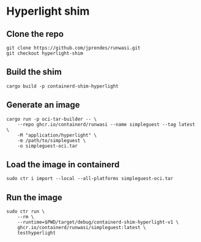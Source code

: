 # Hyperlight shim

## Clone the repo
```
git clone https://github.com/jprendes/runwasi.git
git checkout hyperlight-shim
```

## Build the shim
```
cargo build -p containerd-shim-hyperlight
```

## Generate an image
```
cargo run -p oci-tar-builder -- \
    --repo ghcr.io/containerd/runwasi --name simpleguest --tag latest \
    -M "application/hyperlight" \
    -m /path/to/simpleguest \
    -o simpleguest-oci.tar
```

## Load the image in containerd
```
sudo ctr i import --local --all-platforms simpleguest-oci.tar
```

## Run the image
```
sudo ctr run \
    --rm \
    --runtime=$PWD/target/debug/containerd-shim-hyperlight-v1 \
    ghcr.io/containerd/runwasi/simpleguest:latest \
    testhyperlight
```
